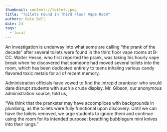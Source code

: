 ```yaml
---
thumbnail: content://toilet.jpeg
title: "Toilets Found In Third Floor Vape Room"
authors: Dale Bell
date: 24
tags:
  - local
---
```


An investigation is underway into what some are calling “the prank of the decade” after several toilets were found in the third floor vape rooms at B-CC. Walter Hesse, who first reported the prank, was taking his hourly vape break when he discovered that someone had moved several toilets into the room, which has been dedicated entirely to teens inhaling various candy flavored toxic metals for all of recent memory. 

Administration officials have vowed to find the intrepid prankster who would dare disrupt students with such a crude display. Mr. Gibson, our anonymous administration source, told us,

“We think that the prankster may have accomplices with backgrounds in plumbing, as the toilets were fully functional upon discovery. Until we can have the toilets removed, we urge students to ignore them and continue using the room for its intended purpose: breathing bubblegum mini knives into their lungs.”


